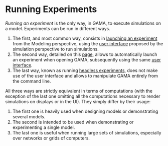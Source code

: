 # Running Experiments



_Running an experiment_ is the only way, in GAMA, to execute simulations on a model. Experiments can be run in different ways.
  1. The first, and most common way, consists in [launching an experiment](LaunchingExperiments) from the Modeling perspective, using the [user interface](ExperimentsUserInterface) proposed by the simulation perspective to run simulations.
  1. The second way, detailed on this [page](Launching), allows to automatically launch an experiment when opening GAMA, subsequently using the same [user interface](ExperimentsUserInterface).
  1. The last way, known as running [headless experiments](Headless), does not make use of the user interface and allows to manipulate GAMA entirely from the command line.

All three ways are strictly equivalent in terms of computations (with the exception of the last one omitting all the computations necessary to render simulations on displays or in the UI). They simply differ by their usage:
  1. The first one is heavily used when designing models or demonstrating several models.
  1. The second is intended to be used when demonstrating or experimenting a single model.
  1. The last one is useful when running large sets of simulations, especially over networks or grids of computers.